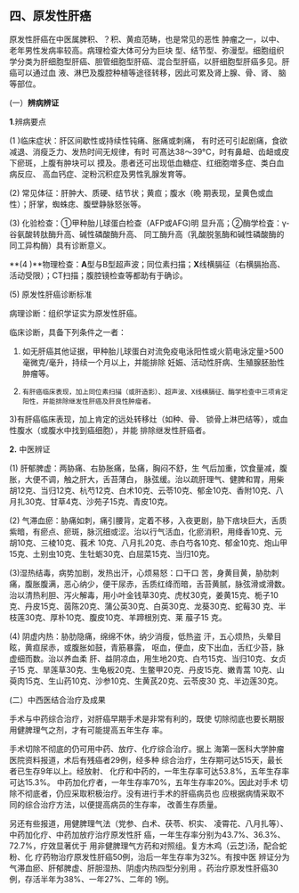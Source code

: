 ##   四、原发性肝癌 

 原发性肝癌在中医属脾积、？积、黄疸范畴，也是常见的恶性  肿瘤之一，以中、老年男性发病率较高。病理检查大体可分为巨块 型、结节型、弥漫型。细胞组织学分类为肝细胞型肝癌、胆管细胞型肝癌、混合型肝癌，以肝细胞型肝癌多见。肝癌可以通过血  液、淋巴及腹腔种植等途径转移，因此可累及肾上腺、骨、肾、 脑等部位。  

(一）**辨病辨证** 

 **1**.辨病要点

  (1  )临床症状：肝区间歇性或持续性钝痛、胀痛或刺痛， 有时还可引起剧痛，食欲减退、消瘦乏力、发热时间无规律，有时  可髙达38〜39°C，时有鼻衄、齿衄或皮下瘀斑，上腹有肿块可以 摸及。患者还可出现低血糖症、红细胞増多症、类白血病反应、 高血钙症、淀粉沉积症及男性乳腺发育等。

  (2)      常见体征：肝肿大、质硬、结节状；黄疸；腹水（晩  期表现，呈黄色或血性）；肝掌，蜘蛛痣、腹壁静脉怒张等。

  (3)      化验检查：①甲种胎儿球蛋白检查（AFP或AFG)明 显升高；②酶学检査：γ-谷氨酸转肽酶升高、碱性磷酸酶升高、  同工酶升高（乳酸脱氢酶和碱性磷酸酶的同工异构酶）具有诊断意义。

  **(4  )**物理检查：**A**型与B型超声波；同位素扫描；**X**线横膈征（右横膈抬高、活动受限）；CT扫描；腹腔镜检查等都助有于确诊。

  (5)      原发性肝癌诊断标准

 病理诊断：组织学证实为原发性肝癌。

  临床诊断，具备下列条件之一者： 

 1)    如无肝癌其他证据，甲种胎儿球蛋白对流免疫电泳阳性或火箭电泳定量>500毫微克/毫升，持续一个月以上，并能排除 妊娠、活动性肝病、生殖腺胚胎性肿瘤等。

  2)     有肝癌临床表现，加上同位素扫描（或肝造影）、超声波、X线横膈征、酶学检查中三项肯定阳性，并能排除继发性肝癌及肝良性肿瘤者。  

 3)有肝癌临床表现，加上肯定的远处转移灶（如种、骨、  锁骨上淋巴结等），或血性腹水（或腹水中找到癌细胞），并能 排除继发性肝癌者。

  **2.**  中医辨证

  (1)    肝郁脾虚：两胁痛、右胁胀痛，坠痛，胸闷不舒，生 气后加重，饮食量减，腹胀，大便不调，触之肝大，舌苔薄白，  脉弦缓。治以疏肝理气、健脾和胃，用柴胡12克、当归12克、杭芍12克、白术10克、云苓10克、郁金10克、香附10克、八月扎30克、甘草4克、沙苑子15克、青皮10克。

  (2)      气滞血瘀：胁痛如刺，痛引腰背，定着不移，入夜更剧，胁下痞块巨大，舌质紫暗，有瘀点、瘀斑，脉沉细或涩。治以行气活血，化瘀消积，用绛香10克、元胡10克、三棱10克、莪术  10克、八月扎20克、赤白芍各10克、郁金10克、炮山甲15克、土别虫10克、生牡蛎30克、白屈菜15克、当归10克。  

   (3)湿热结毒，病势加剧，发热出汗，心烦易怒：口干口  苦，身黄目黄，胁肋刺痛，腹胀腹满，恶心纳少，便干尿赤，舌质红绛而暗，舌苔黄腻，脉弦滑或滑数。治以清热利胆、泻火解毒，用小叶金钱草30克、虎杖30克，姜黄15克、栀子10克、丹皮15克、茵陈20克、蒲公英30克、白英30克、龙葵30克、蛇莓30 克、半枝莲30克、厚朴10克、腹皮10克、羊蹄根別克、莱 菔子15 克。

  (4) 阴虚内热：胁肋隐痛，绵绵不休，纳少消瘦，低热盗 汗，五心烦热，头晕目眩，黄疸尿赤，或腹胀如鼓，青筋暴露， 呕血，便血，皮下出血，舌红少苔，脉虚细而数。治以养血柔  肝、益阴凉血，用生地20克、白芍15克、当归10克、女贞子15 克、旱莲草30克、生龟板20克、生鳖甲20克、丹皮15克、嫩青蒿 10克、山萸肉15克、生山药10克、沙参10克、生黄芪20克、云苓皮30 克、半边莲30克。

  (二）中西医结合治疗及成果 

 手术与中药综合治疗，对肝癌早期手术是非常有利的，既使  切除彻底也要长期服用健脾理气之剂，才有可能提高五年生存  率。

  手术切除不彻底的仍可用中药、放疗、化疗综合治疗。据上 海第一医科大学肿瘤医院资料报道，术后有残癌者29例，经多种 综合治疗，生存期可达515天，最长者已生存9年以上。经放射、 化疗和中药的，一年生存率可达53.8%，五年生存率可达15.3%。 中药加化疗者，一年生存率70%，五年生存率20%。因此对手术 切除不彻底者，仍应采取积极治疗。没有进行手术的肝癌病员也 应根据病情采取不同的综合治疗方法，以便提高病员的生存率，  改善生存质量。

 另还有些报道，用健脾理气法（党参、白术、茯苓、枳实、  凌霄花、八月扎等）、中药加化疗、中药加放疗治疗原发性肝 癌，一年生存率分别为43.7%、36.3%、72.7%，疗效显著优于 用非健脾理气方药和对照组。复方木鸡（云芝)汤，配合蛇粉、化 疗药物治疗原发性肝癌50例，治后一年生存率为32%。有按中医 辨证分为气滞血瘀、肝郁脾虚、肝胆湿热、阴虛内热四型分别用 。药治疗原发性肝癌30例，存活半年为38%、一年27%、二年的  1例。  
